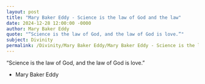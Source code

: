 ```yaml
---
layout: post
title: "Mary Baker Eddy - Science is the law of God and the law"
date: 2024-12-28 12:00:00 -0000
author: Mary Baker Eddy
quote: "“Science is the law of God, and the law of God is love.”"
subject: Divinity
permalink: /Divinity/Mary Baker Eddy/Mary Baker Eddy - Science is the law of God and the law
---
```


“Science is the law of God, and the law of God is love.”

- Mary Baker Eddy
